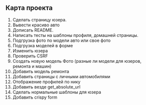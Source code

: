 ## Карта проекта   
1. Сделать страницу юзера.
2. Вывести красиво авто
3. Дописать README.
4. Написать тесты на шаблоны профиля, домашней страницы.
5. Подгрузка фото по модели авто или свое фото
6. Подгрузка моделей в форме
7. Изменить юзера
8. Проверить CSRF
9. Создать новую модель Фото (разные ли модели для юзеров, ремонта и машин)
11. Добавить модель ремонта
12. Добавить страницы с личными автомобилями
13. Отображение профилей по нику
14. Добавить везде get_absolute_url
15. Сделать нормальные шаблоны для юзера
16. Добавить crispy form